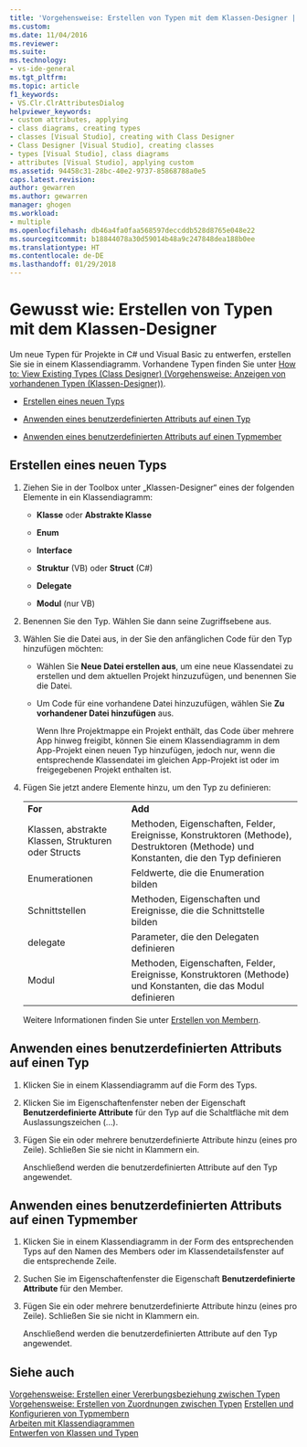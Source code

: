 ```yaml
---
title: 'Vorgehensweise: Erstellen von Typen mit dem Klassen-Designer | Microsoft-Dokumentation'
ms.custom: 
ms.date: 11/04/2016
ms.reviewer: 
ms.suite: 
ms.technology:
- vs-ide-general
ms.tgt_pltfrm: 
ms.topic: article
f1_keywords:
- VS.Clr.ClrAttributesDialog
helpviewer_keywords:
- custom attributes, applying
- class diagrams, creating types
- classes [Visual Studio], creating with Class Designer
- Class Designer [Visual Studio], creating classes
- types [Visual Studio], class diagrams
- attributes [Visual Studio], applying custom
ms.assetid: 94458c31-28bc-40e2-9737-85868788a0e5
caps.latest.revision: 
author: gewarren
ms.author: gewarren
manager: ghogen
ms.workload:
- multiple
ms.openlocfilehash: db46a4fa0faa568597deccddb528d8765e048e22
ms.sourcegitcommit: b18844078a30d59014b48a9c247848dea188b0ee
ms.translationtype: HT
ms.contentlocale: de-DE
ms.lasthandoff: 01/29/2018
---
```

# <a name="how-to-create-types-by-using-class-designer"></a>Gewusst wie: Erstellen von Typen mit dem Klassen-Designer
Um neue Typen für Projekte in C# und Visual Basic zu entwerfen, erstellen Sie sie in einem Klassendiagramm. Vorhandene Typen finden Sie unter [How to: View Existing Types (Class Designer) (Vorgehensweise: Anzeigen von vorhandenen Typen (Klassen-Designer))](how-to-view-existing-types.md).  
  
-   [Erstellen eines neuen Typs](#CreateType)  
  
-   [Anwenden eines benutzerdefinierten Attributs auf einen Typ](#CustAttributeType)  
  
-   [Anwenden eines benutzerdefinierten Attributs auf einen Typmember](#CustAttributeMember)  
  
##  <a name="CreateType"></a> Erstellen eines neuen Typs  
  
1.  Ziehen Sie in der Toolbox unter „Klassen-Designer“ eines der folgenden Elemente in ein Klassendiagramm:  
  
    -   **Klasse** oder **Abstrakte Klasse**  
  
    -   **Enum**  
  
    -   **Interface**  
  
    -   **Struktur** (VB) oder **Struct** (C#)  
  
    -   **Delegate**  
  
    -   **Modul** (nur VB)  
  
2.  Benennen Sie den Typ. Wählen Sie dann seine Zugriffsebene aus.  
  
3.  Wählen Sie die Datei aus, in der Sie den anfänglichen Code für den Typ hinzufügen möchten:  
  
    -   Wählen Sie **Neue Datei erstellen aus**, um eine neue Klassendatei zu erstellen und dem aktuellen Projekt hinzuzufügen, und benennen Sie die Datei.  
  
    -   Um Code für eine vorhandene Datei hinzuzufügen, wählen Sie **Zu vorhandener Datei hinzufügen** aus.  
  
         Wenn Ihre Projektmappe ein Projekt enthält, das Code über mehrere App hinweg freigibt, können Sie einem Klassendiagramm in dem App-Projekt einen neuen Typ hinzufügen, jedoch nur, wenn die entsprechende Klassendatei im gleichen App-Projekt ist oder im freigegebenen Projekt enthalten ist.  
  
4.  Fügen Sie jetzt andere Elemente hinzu, um den Typ zu definieren:  
  
    |||  
    |-|-|  
    |**For**|**Add**|  
    |Klassen, abstrakte Klassen, Strukturen oder Structs|Methoden, Eigenschaften, Felder, Ereignisse, Konstruktoren (Methode), Destruktoren (Methode) und Konstanten, die den Typ definieren|  
    |Enumerationen|Feldwerte, die die Enumeration bilden|  
    |Schnittstellen|Methoden, Eigenschaften und Ereignisse, die die Schnittstelle bilden|  
    |delegate|Parameter, die den Delegaten definieren|  
    |Modul|Methoden, Eigenschaften, Felder, Ereignisse, Konstruktoren (Methode) und Konstanten, die das Modul definieren|  
  
     Weitere Informationen finden Sie unter [Erstellen von Membern](creating-and-configuring-type-members.md#CreateMembers).  
  
##  <a name="CustAttributeType"></a> Anwenden eines benutzerdefinierten Attributs auf einen Typ  
  
1.  Klicken Sie in einem Klassendiagramm auf die Form des Typs.  
  
2.  Klicken Sie im Eigenschaftenfenster neben der Eigenschaft **Benutzerdefinierte Attribute** für den Typ auf die Schaltfläche mit dem Auslassungszeichen (…).  
  
3.  Fügen Sie ein oder mehrere benutzerdefinierte Attribute hinzu (eines pro Zeile). Schließen Sie sie nicht in Klammern ein.  
  
     Anschließend werden die benutzerdefinierten Attribute auf den Typ angewendet.  
  
##  <a name="CustAttributeMember"></a> Anwenden eines benutzerdefinierten Attributs auf einen Typmember  
  
1.  Klicken Sie in einem Klassendiagramm in der Form des entsprechenden Typs auf den Namen des Members oder im Klassendetailsfenster auf die entsprechende Zeile.  
  
2.  Suchen Sie im Eigenschaftenfenster die Eigenschaft **Benutzerdefinierte Attribute** für den Member.  
  
3.  Fügen Sie ein oder mehrere benutzerdefinierte Attribute hinzu (eines pro Zeile). Schließen Sie sie nicht in Klammern ein.  
  
     Anschließend werden die benutzerdefinierten Attribute auf den Typ angewendet.  
  
## <a name="see-also"></a>Siehe auch
[Vorgehensweise: Erstellen einer Vererbungsbeziehung zwischen Typen](how-to-create-inheritance-between-types.md)  
[Vorgehensweise: Erstellen von Zuordnungen zwischen Typen](how-to-create-associations-between-types.md)
[Erstellen und Konfigurieren von Typmembern](creating-and-configuring-type-members.md)   
[Arbeiten mit Klassendiagrammen](working-with-class-diagrams.md)   
[Entwerfen von Klassen und Typen](designing-classes-and-types.md)